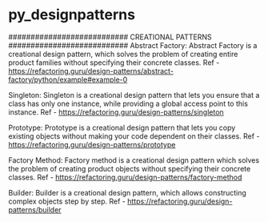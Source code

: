 # py_designpatterns

###########################
CREATIONAL PATTERNS
###########################
Abstract Factory:
Abstract Factory is a creational design pattern, which solves the problem of creating entire product families without specifying their concrete classes.
Ref - https://refactoring.guru/design-patterns/abstract-factory/python/example#example-0

Singleton:
Singleton is a creational design pattern that lets you ensure that a class has only one instance, while providing a global access point to this instance.
Ref - https://refactoring.guru/design-patterns/singleton

Prototype:
Prototype is a creational design pattern that lets you copy existing objects without making your code dependent on their classes.
Ref - https://refactoring.guru/design-patterns/prototype

Factory Method:
Factory method is a creational design pattern which solves the problem of creating product objects without specifying their concrete classes.
Ref - https://refactoring.guru/design-patterns/factory-method

Builder:
Builder is a creational design pattern, which allows constructing complex objects step by step.
Ref - https://refactoring.guru/design-patterns/builder